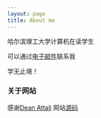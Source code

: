 ```yaml
---
layout: page
title: About me
---
```


哈尔滨理工大学计算机在读学生

可以通过<a href="mailto:1014275196@qq.com"><font><font class="">电子邮件</font></font></a>联系我

学无止境！

### 关于网站
感谢[Dean Attali](http://deanattali.com)  网站[源码](https://github.com/daattali/beautiful-jekyll#readme)